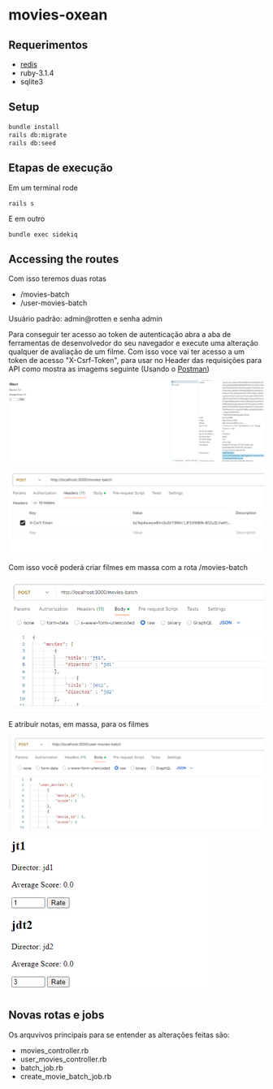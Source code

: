 # movies-oxean

## Requerimentos
- [redis](https://redis.io/docs/install/install-redis/)
- ruby-3.1.4
- sqlite3

## Setup
    bundle install
    rails db:migrate
    rails db:seed

## Etapas de execução

Em um terminal rode

    rails s

E em outro

    bundle exec sidekiq


## Accessing the routes

Com isso teremos duas rotas

- /movies-batch 
- /user-movies-batch 

Usuário padrão: admin@rotten e senha admin

Para conseguir ter acesso ao token de autenticação abra a aba de ferramentas de desenvolvedor do seu navegador e execute uma alteração qualquer de avaliação de um filme. Com isso voce vai ter acesso a um token de acesso "X-Csrf-Token", para usar no Header das requisições para API como mostra as imagems seguinte (Usando o [Postman](https://www.postman.com/downloads/)) 

![alt text](blob/image-3.png)

![alt text](blob/image-1.png)

Com isso você poderá criar filmes em massa com a rota /movies-batch

![alt text](blob/image.png)

E atribuir notas, em massa, para os filmes

![alt text](blob/image-2.png)

![alt text](blob/image-4.png)


## Novas rotas e jobs

Os arquvivos principais para se entender as alterações feitas são: 
- movies_controller.rb
- user_movies_controller.rb
- batch_job.rb
- create_movie_batch_job.rb